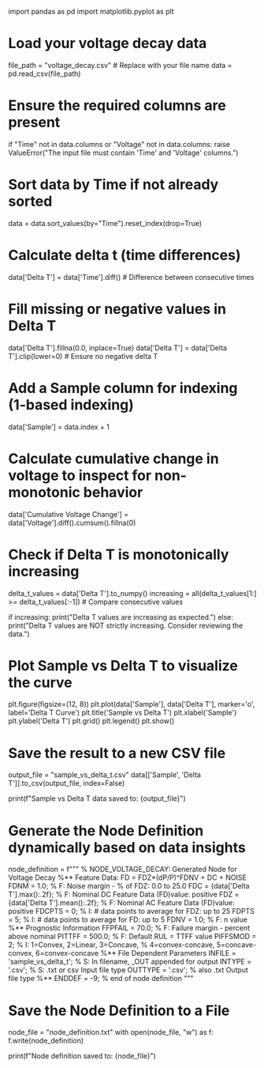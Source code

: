 import pandas as pd
import matplotlib.pyplot as plt

# Load your voltage decay data
file_path = "voltage_decay.csv"  # Replace with your file name
data = pd.read_csv(file_path)

# Ensure the required columns are present
if "Time" not in data.columns or "Voltage" not in data.columns:
    raise ValueError("The input file must contain 'Time' and 'Voltage' columns.")

# Sort data by Time if not already sorted
data = data.sort_values(by="Time").reset_index(drop=True)

# Calculate delta t (time differences)
data['Delta T'] = data['Time'].diff()  # Difference between consecutive times

# Fill missing or negative values in Delta T
data['Delta T'].fillna(0.0, inplace=True)
data['Delta T'] = data['Delta T'].clip(lower=0)  # Ensure no negative delta T

# Add a Sample column for indexing (1-based indexing)
data['Sample'] = data.index + 1

# Calculate cumulative change in voltage to inspect for non-monotonic behavior
data['Cumulative Voltage Change'] = data['Voltage'].diff().cumsum().fillna(0)

# Check if Delta T is monotonically increasing
delta_t_values = data['Delta T'].to_numpy()
increasing = all(delta_t_values[1:] >= delta_t_values[:-1])  # Compare consecutive values

if increasing:
    print("Delta T values are increasing as expected.")
else:
    print("Delta T values are NOT strictly increasing. Consider reviewing the data.")

# Plot Sample vs Delta T to visualize the curve
plt.figure(figsize=(12, 8))
plt.plot(data['Sample'], data['Delta T'], marker='o', label='Delta T Curve')
plt.title('Sample vs Delta T')
plt.xlabel('Sample')
plt.ylabel('Delta T')
plt.grid()
plt.legend()
plt.show()

# Save the result to a new CSV file
output_file = "sample_vs_delta_t.csv"
data[['Sample', 'Delta T']].to_csv(output_file, index=False)

print(f"Sample vs Delta T data saved to: {output_file}")

# Generate the Node Definition dynamically based on data insights
node_definition = f"""
% NODE_VOLTAGE_DECAY: Generated Node for Voltage Decay
%** Feature Data: FD = FDZ*(dP/P)^FDNV + DC + NOISE
FDNM = 1.0; % F: Noise margin - % of FDZ: 0.0 to 25.0
FDC = {data['Delta T'].max():.2f}; % F: Nominal DC Feature Data (FD)value: positive
FDZ = {data['Delta T'].mean():.2f}; % F: Nominal AC Feature Data (FD)value: positive
FDCPTS = 0; % I: # data points to average for FDZ: up to 25
FDPTS = 5; % I: # data points to average for FD: up to 5
FDNV = 1.0; % F: n value     
%** Prognostic Information
FFPFAIL = 70.0; % F: Failure margin - percent above nominal
PITTFF = 500.0; % F: Default RUL = TTFF value
PIFFSMOD = 2; % I: 1=Convex, 2=Linear, 3=Concave, 
%                         4=convex-concave, 5=concave-convex, 6=convex-concave 
%** File Dependent Parameters
INFILE = 'sample_vs_delta_t'; % S: In filename, _OUT appended for output
INTYPE = '.csv';     % S: .txt or csv Input file type
OUTTYPE = '.csv';    % also .txt Output file type 
%**
ENDDEF = -9;     % end of node definition
"""

# Save the Node Definition to a File
node_file = "node_definition.txt"
with open(node_file, "w") as f:
    f.write(node_definition)

print(f"Node definition saved to: {node_file}")
